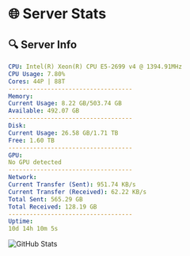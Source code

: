 # 🌐 Server Stats
## 🔍 Server Info
```yaml
CPU: Intel(R) Xeon(R) CPU E5-2699 v4 @ 1394.91MHz
CPU Usage: 7.80%
Cores: 44P | 88T
-----------------------------------
Memory:
Current Usage: 8.22 GB/503.74 GB
Available: 492.07 GB
-----------------------------------
Disk:
Current Usage: 26.58 GB/1.71 TB
Free: 1.60 TB
-----------------------------------
GPU:
No GPU detected
-----------------------------------
Network:
Current Transfer (Sent): 951.74 KB/s
Current Transfer (Received): 62.22 KB/s
Total Sent: 565.29 GB
Total Received: 128.19 GB
-----------------------------------
Uptime:
10d 14h 10m 5s
```
![GitHub Stats](https://img.shields.io/badge/Updated-2025-04-30_07:18:53-blue)